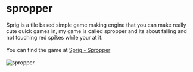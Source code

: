 # spropper

Sprig is a tile based simple game making engine that you can make really cute quick games in, my game is called spropper and its about falling and not touching red spikes while your at it. <br> <br>
You can find the game at [Sprig - Spropper](https://sprig.hackclub.com/gallery/play/spropper) <br> <br>
![spropper](https://github.com/user-attachments/assets/70819d81-9181-42f7-8565-ad7d5b4c02cc)
